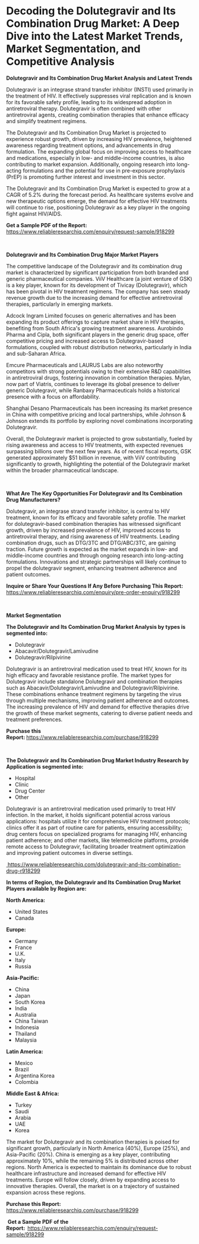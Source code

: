 <p><h1>Decoding the Dolutegravir and Its Combination Drug Market: A Deep Dive into the Latest Market Trends, Market Segmentation, and Competitive Analysis</h1></p><p><strong>Dolutegravir and Its Combination Drug Market Analysis and Latest Trends</strong></p>
<p><p>Dolutegravir is an integrase strand transfer inhibitor (INSTI) used primarily in the treatment of HIV. It effectively suppresses viral replication and is known for its favorable safety profile, leading to its widespread adoption in antiretroviral therapy. Dolutegravir is often combined with other antiretroviral agents, creating combination therapies that enhance efficacy and simplify treatment regimens.</p><p>The Dolutegravir and Its Combination Drug Market is projected to experience robust growth, driven by increasing HIV prevalence, heightened awareness regarding treatment options, and advancements in drug formulation. The expanding global focus on improving access to healthcare and medications, especially in low- and middle-income countries, is also contributing to market expansion. Additionally, ongoing research into long-acting formulations and the potential for use in pre-exposure prophylaxis (PrEP) is promoting further interest and investment in this sector.</p><p>The Dolutegravir and Its Combination Drug Market is expected to grow at a CAGR of 5.2% during the forecast period. As healthcare systems evolve and new therapeutic options emerge, the demand for effective HIV treatments will continue to rise, positioning Dolutegravir as a key player in the ongoing fight against HIV/AIDS.</p></p>
<p><strong>Get a Sample PDF of the Report:&nbsp;</strong> <a href="https://www.reliableresearchiq.com/enquiry/request-sample/918299?utm_campaign=1140&utm_medium=2&utm_source=Github&utm_content=ia&utm_term=18042025&utm_id=dolutegravir-and-its-combination-drug">https://www.reliableresearchiq.com/enquiry/request-sample/918299</a></p>
<p>&nbsp;</p>
<p><strong>Dolutegravir and Its Combination Drug Major Market Players</strong></p>
<p><p>The competitive landscape of the Dolutegravir and its combination drug market is characterized by significant participation from both branded and generic pharmaceutical companies. ViiV Healthcare (a joint venture of GSK) is a key player, known for its development of Tivicay (Dolutegravir), which has been pivotal in HIV treatment regimens. The company has seen steady revenue growth due to the increasing demand for effective antiretroviral therapies, particularly in emerging markets.</p><p>Adcock Ingram Limited focuses on generic alternatives and has been expanding its product offerings to capture market share in HIV therapies, benefiting from South Africa's growing treatment awareness. Aurobindo Pharma and Cipla, both significant players in the generic drug space, offer competitive pricing and increased access to Dolutegravir-based formulations, coupled with robust distribution networks, particularly in India and sub-Saharan Africa.</p><p>Emcure Pharmaceuticals and LAURUS Labs are also noteworthy competitors with strong potentials owing to their extensive R&D capabilities in antiretroviral drugs, fostering innovation in combination therapies. Mylan, now part of Viatris, continues to leverage its global presence to deliver generic Dolutegravir, while Ranbaxy Pharmaceuticals holds a historical presence with a focus on affordability.</p><p>Shanghai Desano Pharmaceuticals has been increasing its market presence in China with competitive pricing and local partnerships, while Johnson & Johnson extends its portfolio by exploring novel combinations incorporating Dolutegravir.</p><p>Overall, the Dolutegravir market is projected to grow substantially, fueled by rising awareness and access to HIV treatments, with expected revenues surpassing billions over the next few years. As of recent fiscal reports, GSK generated approximately $51 billion in revenue, with ViiV contributing significantly to growth, highlighting the potential of the Dolutegravir market within the broader pharmaceutical landscape.</p></p>
<p>&nbsp;</p>
<p><strong>What Are The Key Opportunities For Dolutegravir and Its Combination Drug Manufacturers?</strong></p>
<p><p>Dolutegravir, an integrase strand transfer inhibitor, is central to HIV treatment, known for its efficacy and favorable safety profile. The market for dolutegravir-based combination therapies has witnessed significant growth, driven by increased prevalence of HIV, improved access to antiretroviral therapy, and rising awareness of HIV treatments. Leading combination drugs, such as DTG/3TC and DTG/ABC/3TC, are gaining traction. Future growth is expected as the market expands in low- and middle-income countries and through ongoing research into long-acting formulations. Innovations and strategic partnerships will likely continue to propel the dolutegravir segment, enhancing treatment adherence and patient outcomes.</p></p>
<p><strong>Inquire or Share Your Questions If Any Before Purchasing This Report:</strong> <a href="https://www.reliableresearchiq.com/enquiry/pre-order-enquiry/918299?utm_campaign=1140&utm_medium=2&utm_source=Github&utm_content=ia&utm_term=18042025&utm_id=dolutegravir-and-its-combination-drug">https://www.reliableresearchiq.com/enquiry/pre-order-enquiry/918299</a></p>
<p>&nbsp;</p>
<p><strong>Market Segmentation</strong></p>
<p><strong>The Dolutegravir and Its Combination Drug Market Analysis by types is segmented into:</strong></p>
<p><ul><li>Dolutegravir</li><li>Abacavir/Dolutegravir/Lamivudine</li><li>Dolutegravir/Rilpivirine</li></ul></p>
<p><p>Dolutegravir is an antiretroviral medication used to treat HIV, known for its high efficacy and favorable resistance profile. The market types for Dolutegravir include standalone Dolutegravir and combination therapies such as Abacavir/Dolutegravir/Lamivudine and Dolutegravir/Rilpivirine. These combinations enhance treatment regimens by targeting the virus through multiple mechanisms, improving patient adherence and outcomes. The increasing prevalence of HIV and demand for effective therapies drive the growth of these market segments, catering to diverse patient needs and treatment preferences.</p></p>
<p><strong>Purchase this Report:&nbsp;</strong><a href="https://www.reliableresearchiq.com/purchase/918299?utm_campaign=1140&utm_medium=2&utm_source=Github&utm_content=ia&utm_term=18042025&utm_id=dolutegravir-and-its-combination-drug">https://www.reliableresearchiq.com/purchase/918299</a></p>
<p>&nbsp;</p>
<p><strong>The Dolutegravir and Its Combination Drug Market Industry Research by Application is segmented into:</strong></p>
<p><ul><li>Hospital</li><li>Clinic</li><li>Drug Center</li><li>Other</li></ul></p>
<p><p>Dolutegravir is an antiretroviral medication used primarily to treat HIV infection. In the market, it holds significant potential across various applications: hospitals utilize it for comprehensive HIV treatment protocols; clinics offer it as part of routine care for patients, ensuring accessibility; drug centers focus on specialized programs for managing HIV, enhancing patient adherence; and other markets, like telemedicine platforms, provide remote access to Dolutegravir, facilitating broader treatment optimization and improving patient outcomes in diverse settings.</p></p>
<p><a href="https://www.reliableresearchiq.com/dolutegravir-and-its-combination-drug-r918299?utm_campaign=1140&utm_medium=2&utm_source=Github&utm_content=ia&utm_term=18042025&utm_id=dolutegravir-and-its-combination-drug">&nbsp;https://www.reliableresearchiq.com/dolutegravir-and-its-combination-drug-r918299</a></p>
<p><strong>In terms of Region, the Dolutegravir and Its Combination Drug Market Players available by Region are:</strong></p>
<p>
    <p> <strong> North America: </strong>
        <ul>
            <li>United States</li>
            <li>Canada</li>
        </ul>
        </p> 
    <p> <strong> Europe: </strong>
        <ul>
            <li>Germany</li>
            <li>France</li>
            <li>U.K.</li>
            <li>Italy</li>
            <li>Russia</li>
        </ul>
        </p> 
    <p> <strong> Asia-Pacific: </strong>
        <ul>
            <li>China</li>
            <li>Japan</li>
            <li>South Korea</li>
            <li>India</li>
            <li>Australia</li>
            <li>China Taiwan</li>
            <li>Indonesia</li>
            <li>Thailand</li>
            <li>Malaysia</li>
        </ul>
        </p> 
    <p> <strong> Latin America: </strong>
        <ul>
            <li>Mexico</li>
            <li>Brazil</li>
            <li>Argentina Korea</li>
            <li>Colombia</li>
        </ul>
        </p> 
    <p> <strong> Middle East & Africa: </strong>
        <ul>
            <li>Turkey</li>
            <li>Saudi</li>
            <li>Arabia</li>
            <li>UAE</li>
            <li>Korea</li>
        </ul>
    </p>
    </p>
<p><p>The market for Dolutegravir and its combination therapies is poised for significant growth, particularly in North America (40%), Europe (25%), and Asia-Pacific (20%). China is emerging as a key player, contributing approximately 10%, while the remaining 5% is distributed across other regions. North America is expected to maintain its dominance due to robust healthcare infrastructure and increased demand for effective HIV treatments. Europe will follow closely, driven by expanding access to innovative therapies. Overall, the market is on a trajectory of sustained expansion across these regions.</p></p>
<p><strong>Purchase this Report: </strong><a href="https://www.reliableresearchiq.com/purchase/918299?utm_campaign=1140&utm_medium=2&utm_source=Github&utm_content=ia&utm_term=18042025&utm_id=dolutegravir-and-its-combination-drug">https://www.reliableresearchiq.com/purchase/918299</a></p>
<p>&nbsp;<strong>Get a Sample PDF of the Report:&nbsp;&nbsp;</strong><a href="https://www.reliableresearchiq.com/enquiry/request-sample/918299?utm_campaign=1140&utm_medium=2&utm_source=Github&utm_content=ia&utm_term=18042025&utm_id=dolutegravir-and-its-combination-drug">https://www.reliableresearchiq.com/enquiry/request-sample/918299</a></p>
<p><strong></strong></p>
<p><p></p><p></p><p></p></p>